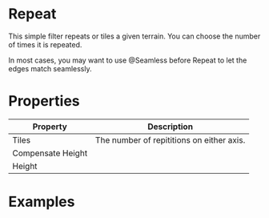 # Repeat



This simple filter repeats or tiles a given terrain. You can choose the number of times it is repeated.

In most cases, you may want to use @Seamless before Repeat to let the edges match seamlessly.



# Properties


| Property | Description| 
| -------- | -----------|
| Tiles | The number of repititions on either axis. |
| Compensate Height |  |
| Height |  |




# Examples
